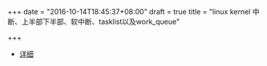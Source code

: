 +++
date = "2016-10-14T18:45:37+08:00"
draft = true
title = "linux kernel 中断、上半部下半部、软中断、tasklist以及work_queue"

+++


* [详细](http://www.voidcn.com/blog/jin13277480598/article/p-5752405.html)
